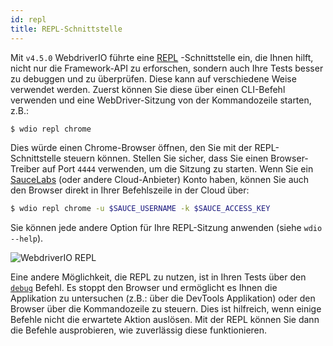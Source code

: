 ```yaml
---
id: repl
title: REPL-Schnittstelle
---
```


Mit `v4.5.0` WebdriverIO führte eine [REPL](https://en.wikipedia.org/wiki/Read%E2%80%93eval%E2%80%93print_loop) -Schnittstelle ein, die Ihnen hilft, nicht nur die Framework-API zu erforschen, sondern auch Ihre Tests besser zu debuggen und zu überprüfen. Diese kann auf verschiedene Weise verwendet werden. Zuerst können Sie diese über einen CLI-Befehl verwenden und eine WebDriver-Sitzung von der Kommandozeile starten, z.B.:

```sh
$ wdio repl chrome
```

Dies würde einen Chrome-Browser öffnen, den Sie mit der REPL-Schnittstelle steuern können. Stellen Sie sicher, dass Sie einen Browser-Treiber auf Port `4444` verwenden, um die Sitzung zu starten. Wenn Sie ein [SauceLabs](https://saucelabs.com) (oder andere Cloud-Anbieter) Konto haben, können Sie auch den Browser direkt in Ihrer Befehlszeile in der Cloud über:

```sh
$ wdio repl chrome -u $SAUCE_USERNAME -k $SAUCE_ACCESS_KEY
```

Sie können jede andere Option für Ihre REPL-Sitzung anwenden (siehe `wdio --help`).

![WebdriverIO REPL](http://webdriver.io/images/repl.gif)

Eine andere Möglichkeit, die REPL zu nutzen, ist in Ihren Tests über den [`debug`](/api/utility/debug.html) Befehl. Es stoppt den Browser und ermöglicht es Ihnen die Applikation zu untersuchen (z.B.: über die DevTools Applikation) oder den Browser über die Kommandozeile zu steuern. Dies ist hilfreich, wenn einige Befehle nicht die erwartete Aktion auslösen. Mit der REPL können Sie dann die Befehle ausprobieren, wie zuverlässig diese funktionieren.